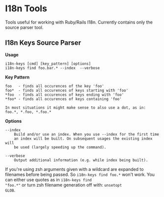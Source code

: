 I18n Tools
==========

Tools useful for working with Ruby/Rails I18n. Currently contains only the 
source parser tool.

I18n Keys Source Parser
-----------------------

**Usage**

	i18n-keys [cmd] [key_pattern] [options]
	i18n-keys find foo.bar.* --index  --verbose
	
**Key Pattern**	

	foo   - finds all occurences of the key 'foo'
	foo*  - finds all occurences of keys starting with 'foo'
	*foo  - finds all occurences of keys ending with 'foo'
	*foo* - finds all occurences of keys containing 'foo'
	
	In most situations it might make sense to also use a dot, as in:
	foo.*, *.foo, *.foo.*

**Options**

	--index
		Build and/or use an index. When you use --index for the first time
		an index will be built. On subsequent usages the existing index will
		be used (largely speeding up the command).

	--verbose
		Output additional information (e.g. while index being built).
	
If you're using zsh arguments given with a wildcard are expanded to filenames
before being passed. So <code>i18n-keys find foo.\*</code> won't work. You can
either use quotes as in <code>i18n-keys find "foo.\*"</code> or turn zsh
filename generation off with: <code>unsetopt GLOB</code>.